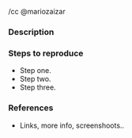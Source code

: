 /cc @mariozaizar

### Description

### Steps to reproduce
- Step one.
- Step two.
- Step three.

### References
- Links, more info, screenshoots..
